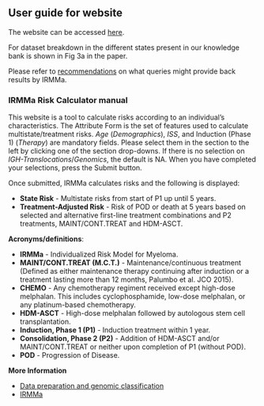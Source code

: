 ## User guide for website

The website can be accessed [here](https://irmma-risk-calculator.miami.edu).

For dataset breakdown in the different states present in our knowledge bank is shown in  Fig 3a in the paper.

Please refer to [recommendations](recommendations.pdf) on what queries might provide back results by IRMMa.

### IRMMa Risk Calculator manual

This website is a tool to calculate risks according to an individual’s characteristics. The Attribute Form is the set of features used to calculate multistate/treatment risks. *Age* (*Demographics*), *ISS*, and Induction (Phase 1) (*Therapy*) are mandatory fields. Please select them in the section to the left by clicking one of the section drop-downs. If there is no selection on *IGH-Translocations*/*Genomics*, the default is NA. When you have completed your selections, press the Submit button.

Once submitted, IRMMa calculates risks and the following is displayed:

* **State Risk** - Multistate risks from start of P1 up until 5 years.
* **Treatment-Adjusted Risk** - Risk of POD or death at 5 years based on selected and alternative first-line treatment combinations and P2 treatments, MAINT/CONT.TREAT and HDM-ASCT.

**Acronyms/definitions**:

* **IRMMa** - Individualized Risk Model for Myeloma.
* **MAINT/CONT.TREAT (M.C.T.)** - Maintenance/continuous treatment (Defined as either maintenance therapy continuing after induction or a treatment lasting more than 12 months, Palumbo et al. JCO 2015).
* **CHEMO** - Any chemotherapy regiment received except high-dose melphalan. This includes cyclophosphamide, low-dose melphalan, or any platinum-based chemotherapy.
* **HDM-ASCT** - High-dose melphalan followed by autologous stem cell transplantation.
* **Induction, Phase 1 (P1)** - Induction treatment within 1 year.
* **Consolidation, Phase 2 (P2)** - Addition of HDM-ASCT and/or MAINT/CONT.TREAT or neither upon completion of P1 (without POD).
* **POD** - Progression of Disease.

**More Information**
* [Data preparation and genomic classification](https://github.com/UM-Myeloma-Genomics/GCP_MM/tree/main/genomic)
* [IRMMa](https://github.com/UM-Myeloma-Genomics/GCP_MM/tree/main/prognostication)
